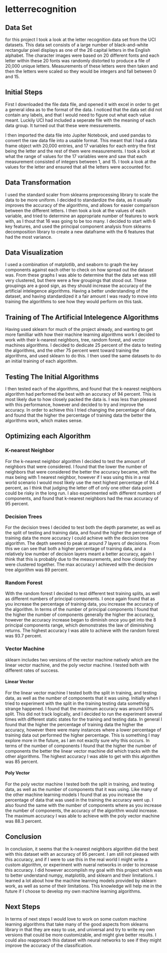 # letterrecognition

## Data Set
for this project I took a look at the letter recognition data set from the UCI datasets. This data set consists of a large number of black-and-white rectangular pixel displays as one of the 26 capital letters in the English alphabet. The character images were based on 20 different fonts and each letter within these 20 fonts was randomly distorted to produce a file of 20,000 unique letters. Measurements of these letters were then taken and then the letters were scaled so they would be integers and fall between 0 and 15.

## Initial Steps
First I downloaded the file data file, and opened it with excel in order to get a general idea as to the format of the data. I noticed that the data set did not contain any labels, and that I would need to figure out what each value meant. Luckily UCI had included a seperate file with the meaning of each data group.  It turned out that these were messurements.

I then imported the data file into Jupiter Notebook, and used pandas to convert the raw data file into a usable format.  This meant that I had a data frame object with 20,000 entries, and 17 variables for each entry the first being the letter and the rest of them were measurements.  I took a look at what the range of values for the 17 variables were and saw that each measurement consisted of integers between 1, and 15.  I took a look at the values for the letter and ensured that all the letters were accounted for.

## Data Transformation
I used the standard scaler from sklearns preprocessing library to scale the data to be more uniform. I decided to standardize the data, as it usually improves the accuracy of the algorithms, and allows for easier comparison between the different letters. I then took a look at the values of each variable, and tried to determine an appropriate number of features to work with, as I thout that 16 was going to be too many. I decided to start with 6 key features, and used the principal component analysis from sklearns decomposition library to create a new dataframe with the 6 features that had the most variance.

## Data Visualization
I used a combination of matplotlib, and seaborn to graph the key components against each other to check on how spread out the dataset was. From these graphs I was able to determine that the data set was still very clustered, but there were a few groupings that stood out. These groupings are a good sign, as they should increase the accuracy of the artificial intelegence algorithms.  Having a better understanding of the dataset, and having standardized it a fair amount I was ready to move into training the algorithms to see how they would perform on this task.

## Training of The Artificial Intelegence Algorithms
Having used sklearn for much of the project already, and wanting to get more familliar with how their machine learning algorithms work I decided to work with their k-nearest neighbors, tree, random forest, and vector machines algorithms. I decided to dedicate 25 percent of the data to testing the algorithms, and the other 75 percent went toward training the algorithms, and used sklearn to do this. I then used the same datasets to do an initial training of each algorithm.

## Testing The Initial Algorithms
I then tested each of the algorithms, and found that the k-nearest neighbors algorithm had performed the best with an accuracy of 94 percent. This is most likely due to how closely packed the data is.  I was less than pleased with this performance, however and decided to try and improve the accuracy. In order to achieve this I tried changing the percentage of data, and found that the higher the percentage of training data the better the algorithms work, which makes sense.

## Optimizing each Algorithm
### K-nearest Neighbor
For the k-nearest neighbor algorithm I decided to test the amount of neighbors that were considered.  I found that the lower the number of neighbors that were considered the better the accuracy became, with the max being with 1 nearest neighbor, however if I was using this in a real world scenario I would most likely use the next highest percentage of 94.4 percent, as I think that judging the letter off of only one other data point could be risky in the long run.  I also experimented with different numbers of components, and found that k-nearest neighbors had the max accuracy of 95 percent.

### Decision Trees
For the decision trees I decided to test both the depth parameter, as well as the split of testing and training data, and found the higher the percentage of training data the more accuracy I could achieve with the decision tree algorithm.  The depth seemed to peak at around 7 layers of decisions.  From this we can see that both a higher percentage of training data, and a relatively low number of decision layers meant a better accuracy, again I think that this is probably due to the measurements, and how closely they were clustered together.  The max accuracy I achieved with the decision tree algorithm was 89 percent.

### Random Forest
With the random forest I decided to test different test training splits, as well as different numbers of principal components.  I once again found that as you increase the percentage of training data, you increase the accuracy of the algorithm.  In terms of the number of principal components I found that the higher the number of components generally the higher the accuracy, however the accuracy increase began to diminish once you get into the 8 principal components range, which demonstrates the law of diminishing returns.  The highest accuracy I was able to achieve with the random forest was 93.7 percent.

### Vector Machine
sklearn includes two versions of the vector machine natively which are the linear vector machine, and the poly vector machine.  I tested both with different rates of success.
#### Linear Vector
For the linear vector machine I tested both the split in training, and testing data, as well as the number of components that it was using.  Initially when I tried to experiment with the split in the training testing data something strange happened. I found that the maximum accuracy was around 50% split.  This did not track logically, and I decided to run the experiment several times with different static states for the training and testing data.  In general I found that the higher the percentage of training data the higher the accuracy, however there were many instances where a lower percentage of training data out performed the higher percentage.  This is something I may explore more in the future, as I am not exactly sure why this occurs.  In terms of the number of components I found that the higher the number of components the better the linear vector machine did which tracks with the other algorithms. The highest accuracy I was able to get with this algorithm was 85 percent.

#### Poly Vector
For the poly vector machine I tested both the split in training, and testing data, as well as the number of components that it was using.  Like many of the other machine learning models I found that as you increase the percentage of data that was used in the training the accuracy went up.  I also found the same with the number of components where as you increase the number of components, the accuracy of the algorithm would increase.  The maximum accuracy I was able to achieve with the poly vector machine was 88.3 percent.

## Conclusion
In conclusion, it seems that the k-nearest neighbors algorithm did the best with this dataset with an accuracy of 95 percent.  I am still not pleased with this accuracy, and if I were to use this in the real world I might write a custom algorithm, or experiment with nueral networks in order to increase this accuracy.  I did however accomplish my goal with this project which was to better understand numpy, matplotlib, and sklearn and their limitations.  I learned a lot about how the machine learning models provided by sklearn work, as well as some of their limitations.  This knowledge will help me in the future if I choose to develop my own machine learning algorithms.

## Next Steps
In terms of next steps I would love to work on some custom machine learning algorithms that take many of the good aspects from sklearns library in that they are easy to use, and universal and try to write my own versions that could be more customizable, and might give better results.  I could also reapproach this dataset with neural networks to see if they might improve the accuracy of the classification.
